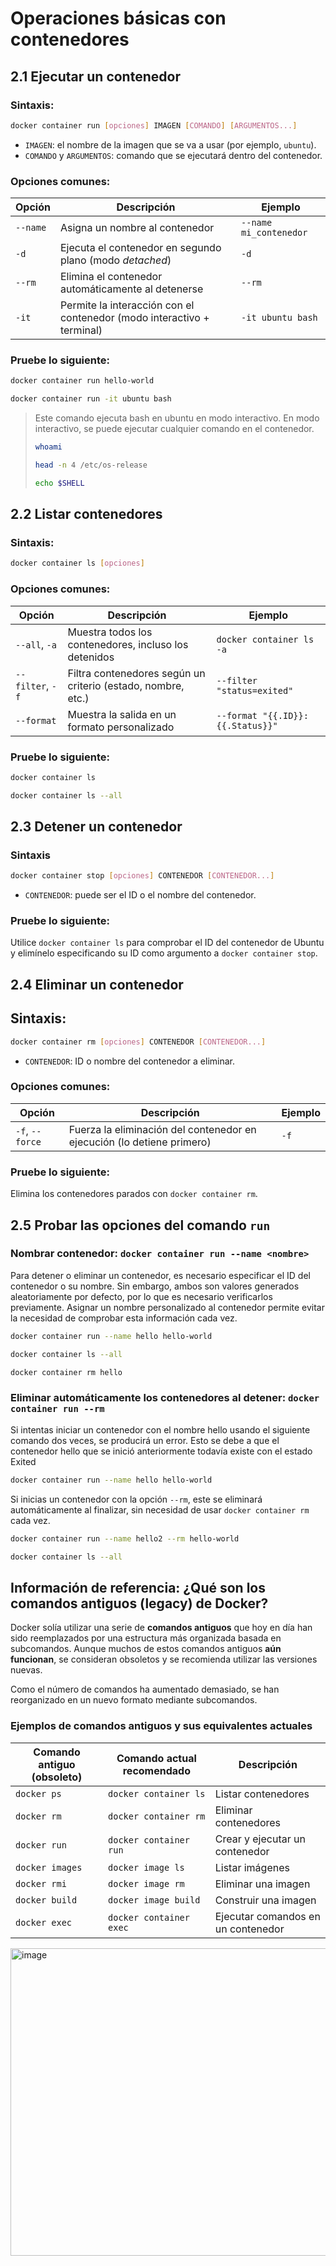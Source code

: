 # Operaciones básicas con contenedores

## 2.1 Ejecutar un contenedor

### Sintaxis:
```bash
docker container run [opciones] IMAGEN [COMANDO] [ARGUMENTOS...]
```
* `IMAGEN`: el nombre de la imagen que se va a usar (por ejemplo, `ubuntu`).
* `COMANDO` y `ARGUMENTOS`: comando que se ejecutará dentro del contenedor.

### Opciones comunes:

| Opción   | Descripción                                                            | Ejemplo                |
| -------- | ---------------------------------------------------------------------- | ---------------------- |
| `--name` | Asigna un nombre al contenedor                                         | `--name mi_contenedor` |
| `-d`     | Ejecuta el contenedor en segundo plano (modo *detached*)               | `-d`                   |
| `--rm`   | Elimina el contenedor automáticamente al detenerse                     | `--rm`                 |
| `-it`    | Permite la interacción con el contenedor (modo interactivo + terminal) | `-it ubuntu bash`      |

### Pruebe lo siguiente:
```bash
docker container run hello-world
```
```bash
docker container run -it ubuntu bash
```
> Este comando ejecuta bash en ubuntu en modo interactivo.
> En modo interactivo, se puede ejecutar cualquier comando en el contenedor.
> ```bash
> whoami
> ```
> ```bash
> head -n 4 /etc/os-release
> ```
> ```bash
> echo $SHELL
> ```

## 2.2 Listar contenedores
### Sintaxis:
```bash
docker container ls [opciones]
```

### Opciones comunes:
| Opción           | Descripción                                                  | Ejemplo                           |
| ---------------- | ------------------------------------------------------------ | --------------------------------- |
| `--all`, `-a`    | Muestra todos los contenedores, incluso los detenidos        | `docker container ls -a`          |
| `--filter`, `-f` | Filtra contenedores según un criterio (estado, nombre, etc.) | `--filter "status=exited"`        |
| `--format`       | Muestra la salida en un formato personalizado                | `--format "{{.ID}}: {{.Status}}"` |

### Pruebe lo siguiente:
```bash
docker container ls
```
```bash
docker container ls --all
```

## 2.3 Detener un contenedor
### Sintaxis
```bash
docker container stop [opciones] CONTENEDOR [CONTENEDOR...]
```
* `CONTENEDOR`: puede ser el ID o el nombre del contenedor.

### Pruebe lo siguiente:
Utilice `docker container ls` para comprobar el ID del contenedor de Ubuntu y elimínelo especificando su ID como argumento a `docker container stop`.

## 2.4 Eliminar un contenedor
## Sintaxis:
```bash
docker container rm [opciones] CONTENEDOR [CONTENEDOR...]
```
* `CONTENEDOR`: ID o nombre del contenedor a eliminar.

### Opciones comunes:
| Opción            | Descripción                                                            | Ejemplo |
| ----------------- | ---------------------------------------------------------------------- | ------- |
| `-f`, `--force`   | Fuerza la eliminación del contenedor en ejecución (lo detiene primero) | `-f`    |

### Pruebe lo siguiente:
Elimina los contenedores parados con `docker container rm`.

## 2.5 Probar las opciones del comando `run`

### Nombrar contenedor: `docker container run --name <nombre>`
Para detener o eliminar un contenedor, es necesario especificar el ID del contenedor o su nombre. Sin embargo, ambos son valores generados aleatoriamente por defecto, por lo que es necesario verificarlos previamente.
Asignar un nombre personalizado al contenedor permite evitar la necesidad de comprobar esta información cada vez.
```bash
docker container run --name hello hello-world
```
```bash
docker container ls --all
```
```bash
docker container rm hello
```

### Eliminar automáticamente los contenedores al detener: `docker container run --rm`
Si intentas iniciar un contenedor con el nombre hello usando el siguiente comando dos veces, se producirá un error.
Esto se debe a que el contenedor hello que se inició anteriormente todavía existe con el estado Exited
```bash
docker container run --name hello hello-world
```
Si inicias un contenedor con la opción `--rm`, este se eliminará automáticamente al finalizar, sin necesidad de usar `docker container rm` cada vez.
```bash
docker container run --name hello2 --rm hello-world
```
```bash
docker container ls --all
```

## Información de referencia: ¿Qué son los comandos antiguos (legacy) de Docker?
Docker solía utilizar una serie de **comandos antiguos** que hoy en día han sido reemplazados por una estructura más organizada basada en subcomandos.
Aunque muchos de estos comandos antiguos **aún funcionan**, se consideran obsoletos y se recomienda utilizar las versiones nuevas.

Como el número de comandos ha aumentado demasiado, se han reorganizado en un nuevo formato mediante subcomandos.

### Ejemplos de comandos antiguos y sus equivalentes actuales
| Comando antiguo (obsoleto) | Comando actual recomendado | Descripción                        |
| -------------------------- | -------------------------- | ---------------------------------- |
| `docker ps`                | `docker container ls`      | Listar contenedores                |
| `docker rm`                | `docker container rm`      | Eliminar contenedores              |
| `docker run`               | `docker container run`     | Crear y ejecutar un contenedor     |
| `docker images`            | `docker image ls`          | Listar imágenes                    |
| `docker rmi`               | `docker image rm`          | Eliminar una imagen                |
| `docker build`             | `docker image build`       | Construir una imagen               |
| `docker exec`              | `docker container exec`    | Ejecutar comandos en un contenedor |

<img width="782" height="492" alt="image" src="https://github.com/user-attachments/assets/389ae3f6-20db-443b-9493-c27231d36afe" />
